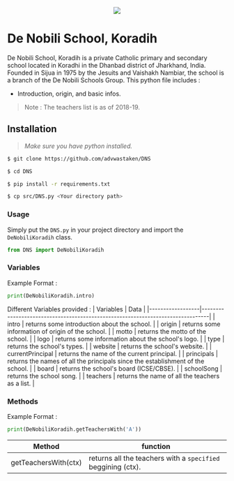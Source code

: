 <p align="center">
<a href="http://dnssijua.com">
<img src="http://dnssijua.com/images/logo-1.png">
</a>
</p>

# De Nobili School, Koradih

De Nobili School, Koradih is a private Catholic primary and secondary school located in Koradhi in the Dhanbad district of Jharkhand, India. Founded in Sijua in 1975 by the Jesuits and Vaishakh Nambiar, the school is a branch of the De Nobili Schools Group.
This python file includes :

- Introduction, origin, and basic infos.


> Note : The teachers list is as of 2018-19.


## Installation

> *Make sure you have python installed.*

```bash
$ git clone https://github.com/advwastaken/DNS

$ cd DNS

$ pip install -r requirements.txt

$ cp src/DNS.py <Your directory path>
```
### Usage

Simply put the `DNS.py` in your project directory and import the `DeNobiliKoradih` class.

```python
from DNS import DeNobiliKoradih
```

### Variables

Example Format :
```python
print(DeNobiliKoradih.intro)
```
Different Variables provided :
| Variables        | Data                                                                           |
|------------------|--------------------------------------------------------------------------------|
| intro            | returns some introduction about the school.                                    |
| origin           | returns some information of origin of the school.                              |
| motto            | returns the motto of the school.                                               |
| logo             | returns some information about the school's logo.                              |
| type             | returns the school's types.                                                    |
| website          | returns the school's website.                                                  |
| currentPrincipal | returns the name of the current principal.                                     |
| principals       | returns the names of all the principals since the establishment of the school. |
| board            | returns the school's board (ICSE/CBSE).                                        |
| schoolSong       | returns the school song.                                                       |
| teachers         | returns the name of all the teachers as a list.                                |

### Methods

Example Format :
```python
print(DeNobiliKoradih.getTeachersWith('A'))
```

| Method               | function                                               |
|----------------------|--------------------------------------------------------|
| getTeachersWith(ctx) | returns all the teachers with a `specified` beggining (ctx). |

